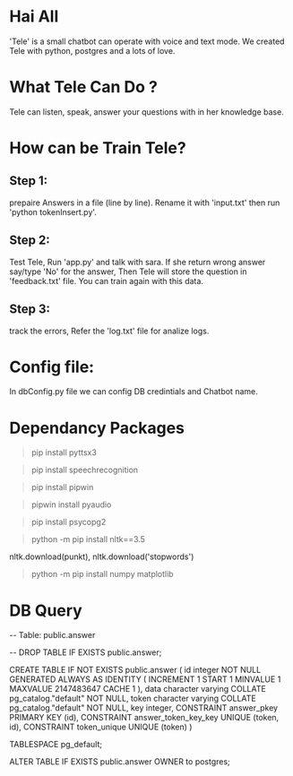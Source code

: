 # Hai All
'Tele' is a small chatbot can operate with voice and text mode. We created Tele with python, postgres and a lots of love. 

# What Tele Can Do ?
Tele can listen, speak, answer your questions with in her knowledge base.

# How can be Train Tele?
## Step 1:
prepaire Answers in a file (line by line). Rename it with 'input.txt' then run 'python tokenInsert.py'.
## Step 2:
Test Tele, Run 'app.py' and talk with sara. If she return wrong answer say/type 'No' for the answer, Then Tele will store the question in 'feedback.txt' file. You can train again with this data.
## Step 3:
track the errors, Refer the 'log.txt' file for analize logs.

# Config file:
In dbConfig.py file we can config DB credintials and Chatbot name.

# Dependancy Packages
> pip install pyttsx3

> pip install speechrecognition

> pip install pipwin

> pipwin install pyaudio

> pip  install  psycopg2

> python -m pip install nltk==3.5

nltk.download(punkt),
nltk.download('stopwords')

> python -m pip install numpy matplotlib

# DB Query
-- Table: public.answer

-- DROP TABLE IF EXISTS public.answer;

CREATE TABLE IF NOT EXISTS public.answer
(
    id integer NOT NULL GENERATED ALWAYS AS IDENTITY ( INCREMENT 1 START 1 MINVALUE 1 MAXVALUE 2147483647 CACHE 1 ),
    data character varying COLLATE pg_catalog."default" NOT NULL,
    token character varying COLLATE pg_catalog."default" NOT NULL,
    key integer,
    CONSTRAINT answer_pkey PRIMARY KEY (id),
    CONSTRAINT answer_token_key_key UNIQUE (token, id),
    CONSTRAINT token_unique UNIQUE (token)
)

TABLESPACE pg_default;

ALTER TABLE IF EXISTS public.answer
    OWNER to postgres;



